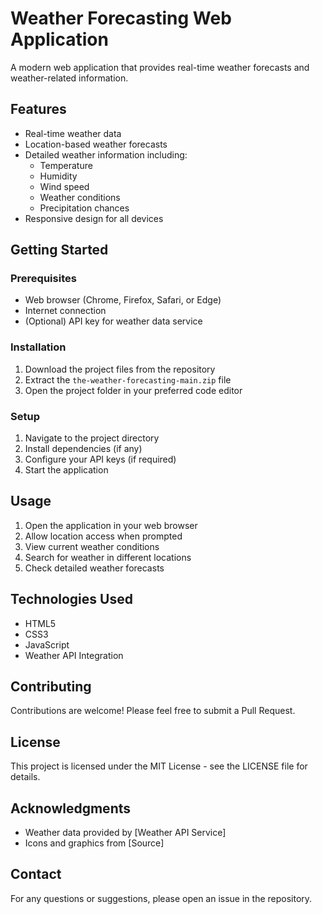 # Weather Forecasting Web Application

A modern web application that provides real-time weather forecasts and weather-related information.

## Features

- Real-time weather data
- Location-based weather forecasts
- Detailed weather information including:
  - Temperature
  - Humidity
  - Wind speed
  - Weather conditions
  - Precipitation chances
- Responsive design for all devices

## Getting Started

### Prerequisites

- Web browser (Chrome, Firefox, Safari, or Edge)
- Internet connection
- (Optional) API key for weather data service

### Installation

1. Download the project files from the repository
2. Extract the `the-weather-forecasting-main.zip` file
3. Open the project folder in your preferred code editor

### Setup

1. Navigate to the project directory
2. Install dependencies (if any)
3. Configure your API keys (if required)
4. Start the application

## Usage

1. Open the application in your web browser
2. Allow location access when prompted
3. View current weather conditions
4. Search for weather in different locations
5. Check detailed weather forecasts

## Technologies Used

- HTML5
- CSS3
- JavaScript
- Weather API Integration

## Contributing

Contributions are welcome! Please feel free to submit a Pull Request.

## License

This project is licensed under the MIT License - see the LICENSE file for details.

## Acknowledgments

- Weather data provided by [Weather API Service]
- Icons and graphics from [Source]

## Contact

For any questions or suggestions, please open an issue in the repository.
